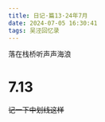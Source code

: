 ```yaml
---
title: 日记·篇13·24年7月
date: 2024-07-05 16:30:41
tags: 吴泾回忆录
---
```

落在栈桥听声声海浪

<!--more-->

# 7.13

<del>记一下中划线这样</del>
